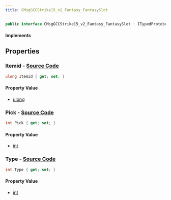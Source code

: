 ```yaml
---
title: CMsgGCCStrike15_v2_Fantasy_FantasySlot
---
```


```csharp
public interface CMsgGCCStrike15_v2_Fantasy_FantasySlot : ITypedProtobuf<CMsgGCCStrike15_v2_Fantasy_FantasySlot>, INativeHandle
```

#### Implements

## Properties

### **Itemid** - [Source Code](https://github.com/swiftly-solution/swiftlys2/blob/main/managed/src/SwiftlyS2.Generated/Protobufs/Interfaces/CMsgGCCStrike15_v2_Fantasy_FantasySlot.cs#L19)

```csharp
ulong Itemid { get; set; }
```

#### Property Value

- [ulong](https://learn.microsoft.com/dotnet/api/system.uint64)

### **Pick** - [Source Code](https://github.com/swiftly-solution/swiftlys2/blob/main/managed/src/SwiftlyS2.Generated/Protobufs/Interfaces/CMsgGCCStrike15_v2_Fantasy_FantasySlot.cs#L16)

```csharp
int Pick { get; set; }
```

#### Property Value

- [int](https://learn.microsoft.com/dotnet/api/system.int32)

### **Type** - [Source Code](https://github.com/swiftly-solution/swiftlys2/blob/main/managed/src/SwiftlyS2.Generated/Protobufs/Interfaces/CMsgGCCStrike15_v2_Fantasy_FantasySlot.cs#L13)

```csharp
int Type { get; set; }
```

#### Property Value

- [int](https://learn.microsoft.com/dotnet/api/system.int32)

